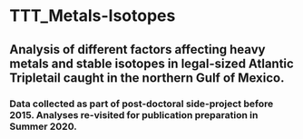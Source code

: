 # TTT_Metals-Isotopes

## Analysis of different factors affecting heavy metals and stable isotopes in legal-sized Atlantic Tripletail caught in the northern Gulf of Mexico.

### Data collected as part of post-doctoral side-project before 2015. Analyses re-visited for publication preparation in Summer 2020.
